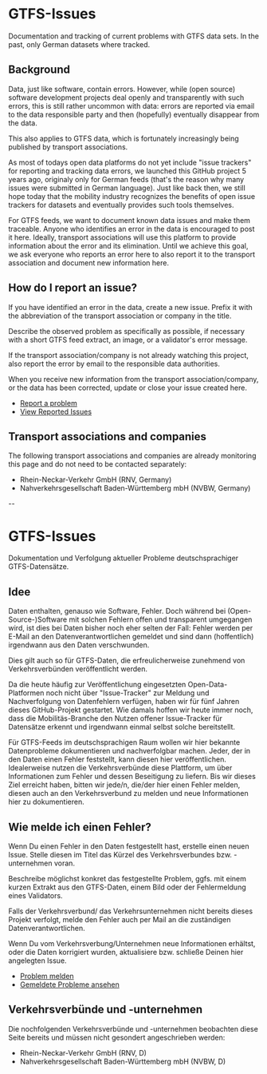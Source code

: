 # GTFS-Issues

Documentation and tracking of current problems with GTFS data sets. In the past, only German datasets where tracked.

## Background
Data, just like software, contain errors. However, while (open source) software development projects deal openly and transparently with such errors, this is still rather uncommon with data: errors are reported via email to the data responsible party and then (hopefully) eventually disappear from the data.

This also applies to GTFS data, which is fortunately increasingly being published by transport associations.

As most of todays open data platforms do not yet include "issue trackers" for reporting and tracking data errors, we launched this GitHub project 5 years ago, originaly only for German feeds (that's the reason why many issues were submitted in German language). Just like back then, we still hope today that the mobility industry recognizes the benefits of open issue trackers for datasets and eventually provides such tools themselves.

For GTFS feeds, we want to document known data issues and make them traceable. Anyone who identifies an error in the data is encouraged to post it here. Ideally, transport associations will use this platform to provide information about the error and its elimination. Until we achieve this goal, we ask everyone who reports an error here to also report it to the transport association and document new information here.

## How do I report an issue?
If you have identified an error in the data, create a new issue. Prefix it with the abbreviation of the transport association or company in the title.

Describe the observed problem as specifically as possible, if necessary with a short GTFS feed extract, an image, or a validator's error message.

If the transport association/company is not already watching this project, also report the error by email to the responsible data authorities.

When you receive new information from the transport association/company, or the data has been corrected, update or close your issue created here.

* [Report a problem](https://github.com/mfdz/GTFS-Issues/issues/new/choose)
* [View Reported Issues](https://github.com/mfdz/GTFS-Issues/issues)

## Transport associations and companies
The following transport associations and companies are already monitoring this page and do not need to be contacted separately:

* Rhein-Neckar-Verkehr GmbH (RNV, Germany)
* Nahverkehrsgesellschaft Baden-Württemberg mbH (NVBW, Germany)

--

# GTFS-Issues
Dokumentation und Verfolgung aktueller Probleme deutschsprachiger GTFS-Datensätze.

## Idee
Daten enthalten, genauso wie Software, Fehler. Doch während bei (Open-Source-)Software mit solchen Fehlern offen und transparent umgegangen wird, ist dies bei Daten bisher noch eher selten der Fall: Fehler werden per E-Mail an den Datenverantwortlichen gemeldet und sind dann (hoffentlich) irgendwann aus den Daten verschwunden.

Dies gilt auch so für GTFS-Daten, die erfreulicherweise zunehmend von Verkehrsverbünden veröffentlicht werden.

Da die heute häufig zur Veröffentlichung eingesetzten Open-Data-Platformen noch nicht über "Issue-Tracker" zur Meldung und Nachverfolgung von Datenfehlern verfügen, haben wir für fünf Jahren dieses GitHub-Projekt gestartet. Wie damals hoffen wir heute immer noch, dass die Mobilitäs-Branche den Nutzen offener Issue-Tracker für Datensätze erkennt und irgendwann einmal selbst solche bereitstellt.

Für GTFS-Feeds im deutschsprachigen Raum wollen wir hier bekannte Datenprobleme dokumentieren und nachverfolgbar machen. Jeder, der in den Daten einen Fehler feststellt, kann diesen hier veröffentlichen. Idealerweise nutzen die Verkehrsverbünde diese Plattform, um über Informationen zum Fehler und dessen Beseitigung zu liefern. Bis wir dieses Ziel erreicht haben, bitten wir jede/n, die/der hier einen Fehler melden, diesen auch an den Verkehrsverbund zu melden und neue Informationen hier zu dokumentieren.

## Wie melde ich einen Fehler?
Wenn Du einen Fehler in den Daten festgestellt hast, erstelle einen neuen Issue. Stelle diesen im Titel das Kürzel des Verkehrsverbundes bzw. -unternehmen voran.

Beschreibe möglichst konkret das festgestellte Problem, ggfs. mit einem kurzen Extrakt aus den GTFS-Daten, einem Bild oder der Fehlermeldung eines Validators.

Falls der Verkehrsverbund/ das Verkehrsunternehmen nicht bereits dieses Projekt verfolgt, melde den Fehler auch per Mail an die zuständigen Datenverantwortlichen.

Wenn Du vom Verkehrsverbung/Unternehmen neue Informationen erhältst, oder die Daten korrigiert wurden, aktualisiere bzw. schließe Deinen hier angelegten Issue.

* [Problem melden](https://github.com/mfdz/GTFS-Issues/issues/new/choose) 
* [Gemeldete Probleme ansehen](https://github.com/mfdz/GTFS-Issues/issues)

## Verkehrsverbünde und -unternehmen
Die nochfolgenden Verkehrsverbünde und -unternehmen beobachten diese Seite bereits und müssen nicht gesondert angeschrieben werden:

* Rhein-Neckar-Verkehr GmbH (RNV, D)
* Nahverkehrsgesellschaft Baden-Württemberg mbH (NVBW, D)
